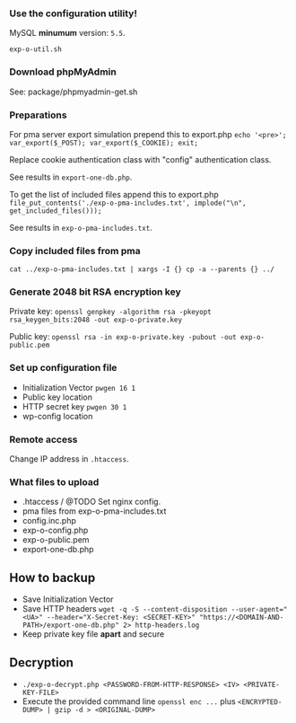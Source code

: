### Use the configuration utility!

MySQL **minumum** version: `5.5`.

`exp-o-util.sh`

### Download phpMyAdmin

See: package/phpmyadmin-get.sh

### Preparations

For pma server export simulation prepend this to export.php
`echo '<pre>'; var_export($_POST); var_export($_COOKIE); exit;`

Replace cookie authentication class with "config" authentication class.

See results in `export-one-db.php`.

To get the list of included files append this to export.php
`file_put_contents('./exp-o-pma-includes.txt', implode("\n", get_included_files()));`

See results in `exp-o-pma-includes.txt`.

### Copy included files from pma

`cat ../exp-o-pma-includes.txt | xargs -I {} cp -a --parents {} ../`

### Generate 2048 bit RSA encryption key

Private key:
`openssl genpkey -algorithm rsa -pkeyopt rsa_keygen_bits:2048 -out exp-o-private.key`

Public key:
`openssl rsa -in exp-o-private.key -pubout -out exp-o-public.pem`

### Set up configuration file

- Initialization Vector `pwgen 16 1`
- Public key location
- HTTP secret key `pwgen 30 1`
- wp-config location

### Remote access

Change IP address in `.htaccess`.

### What files to upload

- .htaccess / @TODO Set nginx config.
- pma files from exp-o-pma-includes.txt
- config.inc.php
- exp-o-config.php
- exp-o-public.pem
- export-one-db.php

## How to backup

- Save Initialization Vector
- Save HTTP headers
  `wget -q -S --content-disposition --user-agent="<UA>" --header="X-Secret-Key: <SECRET-KEY>" "https://<DOMAIN-AND-PATH>/export-one-db.php" 2> http-headers.log`
- Keep private key file **apart** and secure

## Decryption

- `./exp-o-decrypt.php <PASSWORD-FROM-HTTP-RESPONSE> <IV> <PRIVATE-KEY-FILE>`
- Execute the provided command line `openssl enc ...` plus `<ENCRYPTED-DUMP> | gzip -d > <ORIGINAL-DUMP>`
